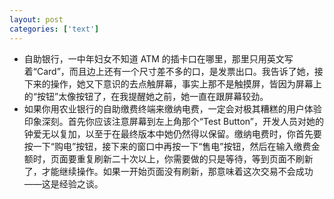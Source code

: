 ```yaml
---
layout: post
categories: ['text']
---
```


* 自助银行，一中年妇女不知道 ATM 的插卡口在哪里，那里只用英文写着“Card”，而且边上还有一个尺寸差不多的口，是发票出口。我告诉了她，接下来的操作，她又下意识的去点触屏幕，事实上那不是触摸屏，皆因为屏幕上的“按钮”太像按钮了，在我提醒她之前，她一直在跟屏幕较劲。
* 如果你用农业银行的自助缴费终端来缴纳电费，一定会对极其糟糕的用户体验印象深刻。首先你应该注意屏幕到左上角那个“Test Button”，开发人员对她的钟爱无以复加，以至于在最终版本中她仍然得以保留。缴纳电费时，你首先要按一下“购电”按钮，接下来的窗口中再按一下“售电”按钮，然后在输入缴费金额时，页面要重复刷新二十次以上，你需要做的只是等待，等到页面不刷新了，才能继续操作。如果一开始页面没有刷新，那意味着这次交易不会成功——这是经验之谈。